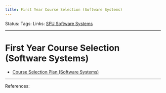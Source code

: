 ```yaml
---
title: First Year Course Selection (Software Systems)
---
```

Status:
Tags:
Links: [SFU Software Systems](out/sfu-software-systems.md)
___
# First Year Course Selection (Software Systems)
- [Course Selection Plan (Software Systems)](out/course-selection-plan-software-systems.md)
___
References: